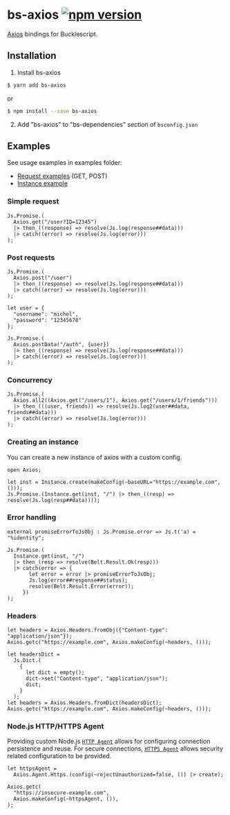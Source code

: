 # bs-axios [![npm version](https://img.shields.io/npm/v/bs-axios.svg?style=flat-square)](https://www.npmjs.com/package/bs-axios)

[Axios](https://github.com/axios/axios) bindings for Bucklescript.

## Installation

1. Install bs-axios

```bash
$ yarn add bs-axios
```

or

```bash
$ npm install --save bs-axios
```

2. Add "bs-axios" to "bs-dependencies" section of `bsconfig.json`

## Examples

See usage examples in examples folder:

- [Request examples](./examples/request_examples.re) (GET, POST)
- [Instance example](./examples/instance_example.re)

### Simple request

```reason
Js.Promise.(
  Axios.get("/user?ID=12345")
  |> then_((response) => resolve(Js.log(response##data)))
  |> catch((error) => resolve(Js.log(error)))
);
```

### Post requests

```reason
Js.Promise.(
  Axios.post("/user")
  |> then_((response) => resolve(Js.log(response##data)))
  |> catch((error) => resolve(Js.log(error)))
);
```

```reason
let user = {
  "username": "michel",
  "password": "12345678"
};

Js.Promise.(
  Axios.postData("/auth", {user})
  |> then_((response) => resolve(Js.log(response##data)))
  |> catch((error) => resolve(Js.log(error)))
);
```

### Concurrency

```reason
Js.Promise.(
  Axios.all2((Axios.get("/users/1"), Axios.get("/users/1/friends")))
  |> then_(((user, friends)) => resolve(Js.log2(user##data, friends##data)))
  |> catch((error) => resolve(Js.log(error)))
);
```

### Creating an instance

You can create a new instance of axios with a custom config.

```reason
open Axios;

let inst = Instance.create(makeConfig(~baseURL="https://example.com", ()));
Js.Promise.(Instance.get(inst, "/") |> then_((resp) => resolve(Js.log(resp##data))));
```

### Error handling

```reason
external promiseErrorToJsObj : Js.Promise.error => Js.t('a) = "%identity";

Js.Promise.(
  Instance.get(inst, "/")
  |> then_(resp => resolve(Belt.Result.Ok(resp)))
  |> catch(error => {
       let error = error |> promiseErrorToJsObj;
       Js.log(error##response##status);
       resolve(Belt.Result.Error(error));
     })
);
```

### Headers

```reason
let headers = Axios.Headers.fromObj({"Content-type": "application/json"});
Axios.getc("https://example.com", Axios.makeConfig(~headers, ()));

let headersDict =
  Js.Dict.(
    {
      let dict = empty();
      dict->set("Content-type", "application/json");
      dict;
    }
  );
let headers = Axios.Headers.fromDict(headersDict);
Axios.getc("https://example.com", Axios.makeConfig(~headers, ()));
```

### Node.js HTTP/HTTPS Agent

Providing custom Node.js [`HTTP Agent`](https://nodejs.org/api/http.html#http_class_http_agent)
allows for configuring connection persistence and reuse. For secure connections,
[`HTTPS Agent`](https://nodejs.org/api/https.html#https_class_https_agent) allows security related
configuration to be provided.

```reason
let httpsAgent =
  Axios.Agent.Https.(config(~rejectUnauthorized=false, ()) |> create);

Axios.getc(
  "https://insecure-example.com",
  Axios.makeConfig(~httpsAgent, ()),
);
```
